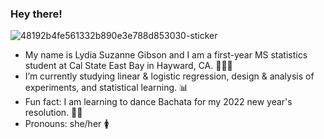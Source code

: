 ### Hey there! 

![48192b4fe561332b890e3e788d853030-sticker](https://user-images.githubusercontent.com/87203716/154868298-a9645df0-566b-4c31-9ca1-44a177725b12.png)

- My name is Lydia Suzanne Gibson and I am a first-year MS statistics student at Cal State East Bay in Hayward, CA. 👩🏾‍🎓
- I’m currently studying linear & logistic regression, design & analysis of experiments, and statistical learning. 📊
- Fun fact: I am learning to dance Bachata for my 2022 new year's resolution. 💃🏾
- Pronouns: she/her 🚺


<!--
**lgibson7/lgibson7** is a ✨ _special_ ✨ repository because its `README.md` (this file) appears on your GitHub profile.

-->
